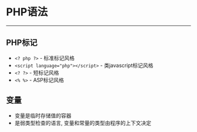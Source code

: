 # **PHP语法** #
***

## **PHP标记** ##
* `<? php ?>` - 标准标记风格
* `<script language="php"></script>` - 类javascript标记风格
* `<? ?>` - 短标记风格
* `<% %>` - ASP标记风格


## **变量** ##
* 变量是临时存储值的容器
* 是弱类型检查的语言, 变量和常量的类型由程序的上下文决定
